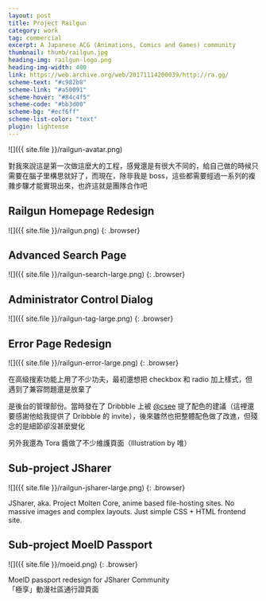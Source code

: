 ```yaml
---
layout: post
title: Project Railgun
category: work
tag: commercial
excerpt: A Japanese ACG (Animations, Comics and Games) community
thumbnail: thumb/railgun.jpg
heading-img: railgun-logo.png
heading-img-width: 400
link: https://web.archive.org/web/20171114200039/http://ra.gg/
scheme-text: "#c982b8"
scheme-link: "#a50091"
scheme-hover: "#84c4f5"
scheme-code: "#bb3d00"
scheme-bg: "#ecf6ff"
scheme-list-color: "text"
plugin: lightense
---
```


![]({{ site.file }}/railgun-avatar.png)

<p lang="zh">對我來說這是第一次做這麼大的工程，感覺還是有很大不同的，給自己做的時候只需要在腦子里構思就好了，而現在，除非我是 boss，這些都需要經過一系列的複雜步驟才能實現出來，也許這就是團隊合作吧</p>

## Railgun Homepage Redesign
![]({{ site.file }}/railgun.png)
{: .browser}

## Advanced Search Page
![]({{ site.file }}/railgun-search-large.png)
{: .browser}

## Administrator Control Dialog
![]({{ site.file }}/railgun-tag-large.png)
{: .browser}

## Error Page Redesign
![]({{ site.file }}/railgun-error-large.png)
{: .browser}

<p lang="zh">在高級搜索功能上用了不少功夫，最初還想把 checkbox 和 radio 加上樣式，但遇到了兼容問題還是放棄了</p>
<p lang="zh">是後台的管理部份。當時發在了 Dribbble 上被 <a href="https://twitter.com/csee" title="">@csee</a> 提了配色的建議（這裡還要感謝他給我提供了 Dribbble 的 invite），後來雖然也把整體配色做了改進，但殘念的是細節卻沒甚麼變化</p>
<p lang="zh">另外我還為 Tora 醬做了不少維護頁面（Illustration by 唯）</p>

## Sub-project JSharer
![]({{ site.file }}/railgun-jsharer-large.png)
{: .browser}

JSharer, aka. Project Molten Core, anime based file-hosting sites. No massive images and complex layouts. Just simple CSS + HTML frontend site.

## Sub-project MoeID Passport
![]({{ site.file }}/moeid.png)
{: .browser}

<p>MoeID passport redesign for JSharer Community<br>「極享」動漫社區通行證頁面</p>
